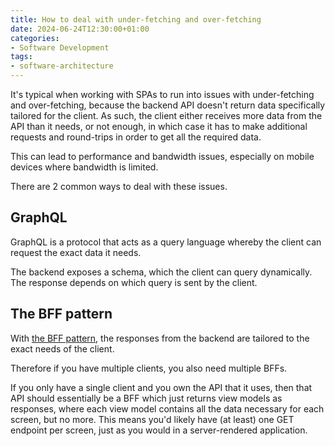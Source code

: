 ```yaml
---
title: How to deal with under-fetching and over-fetching
date: 2024-06-24T12:30:00+01:00
categories:
- Software Development
tags:
- software-architecture
---
```


It's typical when working with SPAs to run into issues with under-fetching and over-fetching, because the backend API doesn't return data specifically tailored for the client. As such, the client either receives more data from the API than it needs, or not enough, in which case it has to make additional requests and round-trips in order to get all the required data.

This can lead to performance and bandwidth issues, especially on mobile devices where bandwidth is limited.

There are 2 common ways to deal with these issues.

## GraphQL

GraphQL is a protocol that acts as a query language whereby the client can request the exact data it needs.

The backend exposes a schema, which the client can query dynamically. The response depends on which query is sent by the client.

## The BFF pattern

With [the BFF pattern](Why%20use%20the%20BFF%20pattern.md), the responses from the backend are tailored to the exact needs of the client.

Therefore if you have multiple clients, you also need multiple BFFs.

If you only have a single client and you own the API that it uses, then that API should essentially be a BFF which just returns view models as responses, where each view model contains all the data necessary for each screen, but no more. This means you'd likely have (at least) one GET endpoint per screen, just as you would in a server-rendered application.
